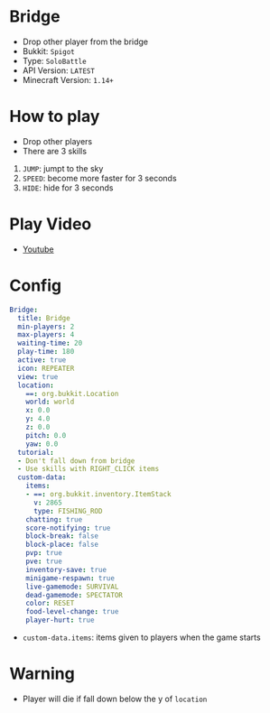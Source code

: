 # Bridge
- Drop other player from the bridge
- Bukkit: `Spigot` 
- Type: `SoloBattle`
- API Version: `LATEST`
- Minecraft Version: `1.14+`

# How to play
- Drop other players
- There are 3 skills
1. `JUMP`: jumpt to the sky
2. `SPEED`: become more faster for 3 seconds
3. `HIDE`: hide for 3 seconds

# Play Video
- [Youtube](https://www.youtube.com/watch?v=_QPvGaJrpvc)

# Config
```yaml
Bridge:
  title: Bridge
  min-players: 2
  max-players: 4
  waiting-time: 20
  play-time: 180
  active: true
  icon: REPEATER
  view: true
  location:
    ==: org.bukkit.Location
    world: world
    x: 0.0
    y: 4.0
    z: 0.0
    pitch: 0.0
    yaw: 0.0
  tutorial:
  - Don't fall down from bridge
  - Use skills with RIGHT_CLICK items
  custom-data:
    items:
    - ==: org.bukkit.inventory.ItemStack
      v: 2865
      type: FISHING_ROD
    chatting: true
    score-notifying: true
    block-break: false
    block-place: false
    pvp: true
    pve: true
    inventory-save: true
    minigame-respawn: true
    live-gamemode: SURVIVAL
    dead-gamemode: SPECTATOR
    color: RESET
    food-level-change: true
    player-hurt: true
```
- `custom-data.items`: items given to players when the game starts

# Warning
- Player will die if fall down below the y of `location`